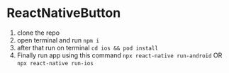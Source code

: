 # ReactNativeButton

1. clone the repo
2. open terminal and run `npm i`
3. after that run on terminal `cd ios && pod install`
4. Finally run app using this command `npx react-native run-android` OR `npx react-native run-ios`
